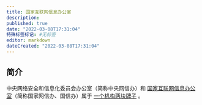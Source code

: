 ```yaml
---
title: 国家互联网信息办公室
description:
published: true
date: "2022-03-08T17:31:04"
特殊标签标记: #无标签
editor: markdown
dateCreated: "2022-03-08T17:31:04"
---
```


## 简介

中央网络安全和信息化委员会办公室（简称中央网信办）和 [国家互联网信息办公室](https://zh.wikipedia.org/wiki/国家互联网信息办公室)（简称国家网信办、国信办）属于 [一个机构两块牌子](https://zh.wikipedia.org/wiki/一个机构两块牌子) 。
